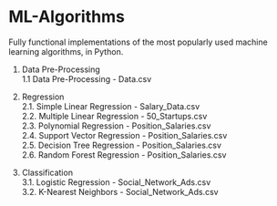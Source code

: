 # ML-Algorithms
Fully functional implementations of the most popularly used machine learning algorithms, in Python.

1.  Data Pre-Processing </br>
1.1 Data Pre-Processing - Data.csv </br>

2.  Regression </br>
2.1. Simple Linear Regression - Salary_Data.csv </br>
2.2. Multiple Linear Regression - 50_Startups.csv </br>
2.3. Polynomial Regression - Position_Salaries.csv </br>
2.4. Support Vector Regression - Position_Salaries.csv </br>
2.5. Decision Tree Regression - Position_Salaries.csv </br>
2.6. Random Forest Regression - Position_Salaries.csv </br>

3. Classification </br>
3.1. Logistic Regression - Social_Network_Ads.csv </br>
3.2. K-Nearest Neighbors - Social_Network_Ads.csv </br>
